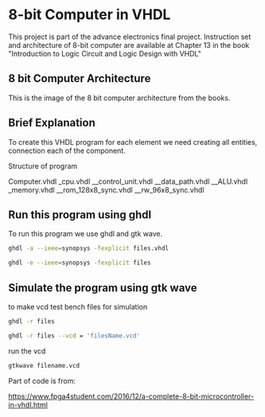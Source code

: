 # 8-bit Computer in VHDL

This project is part of the advance electronics final project. Instruction set and architecture of 8-bit computer are available at Chapter 13 in the book "Introduction to Logic Circuit and Logic Design with VHDL"


## 8 bit Computer Architecture

This is the image of the 8 bit computer architecture from the books.



## Brief Explanation

To create this VHDL program for each element we need creating all entities, connection each of the component.

Structure of program

Computer.vhdl
_cpu.vhdl
__control_unit.vhdl
__data_path.vhdl
__ALU.vhdl
_memory.vhdl
__rom_128x8_sync.vhdl
__rw_96x8_sync.vhdl
         




## Run this program using ghdl

To run this program we use ghdl and gtk wave.

```bash
ghdl -a --ieee=synopsys -fexplicit files.vhdl
```

```bash
ghdl -e --ieee=synopsys -fexplicit files
```



## Simulate the program using gtk wave

to make vcd test bench files for simulation

```bash
ghdl -r files

ghdl -r files --vcd = 'filesName.vcd'
```

run the vcd

```bash
gtkwave filename.vcd
```

Part of code is from:

https://www.fpga4student.com/2016/12/a-complete-8-bit-microcontroller-in-vhdl.html
